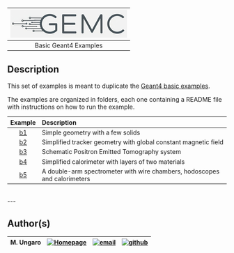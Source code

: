 
| [![gemc][gemc-logo]]([gemc-home]) |
|:---------------------------------:|
|      Basic Geant4 Examples        |


## Description

This set of examples is meant to duplicate the 
[Geant4 basic examples](https://geant4-userdoc.web.cern.ch/Doxygen/examples_doc/html/README_basic.html).

The examples are organized in folders, each one containing a README file with
instructions on how to run the example. 



|       Example        | Description                                                               |
|:--------------------:|:--------------------------------------------------------------------------|
| [b1](b1/README.md)   | Simple geometry with a few solids                                         |
|  [b2](b2/README.md)  | Simplified tracker geometry with global constant magnetic field           |
|  [b3](b3/README.md)  | Schematic Positron Emitted Tomography system                              |
|  [b4](b4/README.md)  | Simplified calorimeter with layers of two materials                       |
|  [b5](b5/README.md)  | A double-arm spectrometer with wire chambers, hodoscopes and calorimeters |

<br/>
---

## Author(s)
| M. Ungaro | [![Homepage][home-icon]]([homepage])  | [![email][email-icon]]([email]) | [![github][gh-icon]]([github]) |
|:---------:|:-------------------------------------:|:-------------------------------:|:----------------------------------:|

[home-icon]: https://cdn3.iconfinder.com/data/icons/feather-5/24/home-32.png
[email-icon]: https://cdn4.iconfinder.com/data/icons/aiga-symbol-signs/439/aiga_mail-32.png
[gh-icon]: https://cdn4.iconfinder.com/data/icons/ionicons/512/icon-social-github-32.png

[homepage]: https://maureeungaro.github.io/home/
[email]: mailto:ungaro@jlab.org
[github]: https://github.com/maureeungaro

[gemc-logo]: https://github.com/gemc/home/blob/main/assets/images/gemcLogo64.png?raw=true
[gemc-home]: https://gemc.github.io/home/
